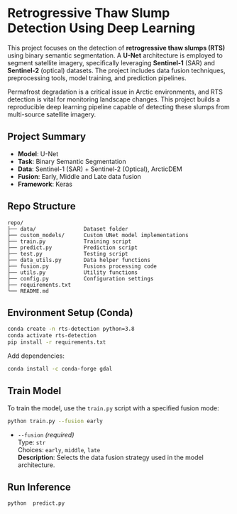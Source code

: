 #  Retrogressive Thaw Slump Detection Using Deep Learning

This project focuses on the detection of **retrogressive thaw slumps (RTS)** using binary semantic segmentation. A **U-Net** architecture is employed to segment satellite imagery, specifically leveraging **Sentinel-1** (SAR) and **Sentinel-2** (optical) datasets. The project includes data fusion techniques, preprocessing tools, model training, and prediction pipelines.

Permafrost degradation is a critical issue in Arctic environments, and RTS detection is vital for monitoring landscape changes. This project builds a reproducible deep learning pipeline capable of detecting these slumps from multi-source satellite imagery.

##  Project Summary

- **Model**: U-Net  
- **Task**: Binary Semantic Segmentation  
- **Data**: Sentinel-1 (SAR) + Sentinel-2 (Optical), ArcticDEM  
- **Fusion**: Early, Middle and Late data fusion 
- **Framework**: Keras

##  Repo Structure

```plaintext
repo/
├── data/               Dataset folder 
├── custom_models/      Custom UNet model implementations
├── train.py            Training script
├── predict.py          Prediction script
├── test.py             Testing script
├── data_utils.py       Data helper functions
├── fusion.py           Fusions processing code
├── utils.py            Utility functions
├── config.py           Configuration settings
├── requirements.txt 
└── README.md 
 ```     


## Environment Setup (Conda)

```bash
conda create -n rts-detection python=3.8
conda activate rts-detection
pip install -r requirements.txt
```
Add dependencies:
```bash
conda install -c conda-forge gdal
```

## Train Model
To train the model, use the `train.py` script with a specified fusion mode:

```bash
python train.py --fusion early
```
- `--fusion` *(required)*  
  Type: `str`  
  Choices: `early`, `middle`, `late`  
  **Description**: Selects the data fusion strategy used in the model architecture.


## Run Inference
```bash
python  predict.py
```


